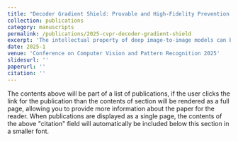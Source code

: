 ```yaml
---
title: "Decoder Gradient Shield: Provable and High-Fidelity Prevention of Gradient-Based Box-Free Watermark Removal"
collection: publications
category: manuscripts
permalink: /publications/2025-cvpr-decoder-gradient-shield
excerpt: 'The intellectual property of deep image-to-image models can be protected by the so-called box-free watermarking. It uses an encoder and a decoder, respectively, to embed into and extract from the model's output images invisible copyright marks. Prior works have improved watermark robustness, focusing on the design of better watermark encoders. In this paper, we reveal an overlooked vulnerability of the unprotected watermark decoder which is jointly trained with the encoder and can be exploited to train a watermark removal network. To defend against such an attack, we propose the decoder gradient shield (DGS) as a protection layer in the decoder API to prevent gradient-based watermark removal with a closed-form solution. The fundamental idea is inspired by the classical adversarial attack, but is utilized for the first time as a defensive mechanism in the box-free model watermarking. We then demonstrate that DGS can reorient and rescale the gradient directions of watermarked queries and stop the watermark remover's training loss from converging to the level without DGS, while retaining decoder output image quality. Experimental results verify the effectiveness of proposed method. Code of paper will be made available upon acceptance.'
date: 2025-1
venue: 'Conference on Computer Vision and Pattern Recognition 2025'
slidesurl: ''
paperurl: ''
citation: ''
---
```


The contents above will be part of a list of publications, if the user clicks the link for the publication than the contents of section will be rendered as a full page, allowing you to provide more information about the paper for the reader. When publications are displayed as a single page, the contents of the above "citation" field will automatically be included below this section in a smaller font.
